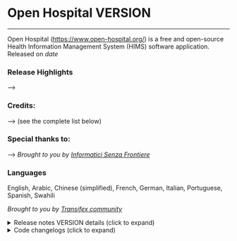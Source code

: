 # Open Hospital VERSION
---------------------

Open Hospital (https://www.open-hospital.org/) is a free and open-source Health Information Management System (HIMS) software application.
Released on _date_

### Release Highlights
-->
### Credits:
-->
(see the complete list below)

### Special thanks to:
-->
_Brought to you by [Informatici Senza Frontiere](https://github.com/informatici)_

### Languages
English, Arabic, Chinese (simplified), French, German, Italian, Portuguese, Spanish, Swahili

*Brought to you by [Transifex community](https://www.transifex.com/informatici-senza-frontiere-onlus/openhospital/dashboard/)*


<details>
<summary> Release notes VERSION details (click to expand) </summary>

### Release notes - Open Hospital - VERSION
-->

#### New Features
-->

#### Improvements
-->

#### Bug Fixes
-->


</details>


<details>
<summary> Code changelogs (click to expand) </summary>

 - [Core component changelog](https://github.com/informatici/openhospital-core/compare/v1.12.0...v1.12.1)
 - [Gui component changelog](https://github.com/informatici/openhospital-gui/compare/v1.12.0...v1.12.1)
 - [Doc component changelog](https://github.com/informatici/openhospital-doc/compare/v1.12.0...v1.12.1)

</details>

